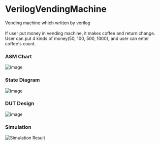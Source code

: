 # VerilogVendingMachine
Vending machine which written by verilog
<br>
<br>
If user put money in vending machine, it makes coffee and return change.
<br>
User can put 4 kinds of money(50, 100, 500, 1000), and user can enter coffee's count.

### ASM Chart
![image](https://user-images.githubusercontent.com/26534434/54254574-92fdde00-4597-11e9-8e50-87d6da32b1c3.png)

### State Diagram
![image](https://user-images.githubusercontent.com/26534434/54254587-9db87300-4597-11e9-8706-cd2de5534c2f.png)

### DUT Design
![image](https://user-images.githubusercontent.com/26534434/54254595-a4df8100-4597-11e9-88fb-711844daacfd.png)

### Simulation 
![Simulation Result](https://user-images.githubusercontent.com/26534434/54254425-00f5d580-4597-11e9-90ca-41cd39849ae5.JPG)

